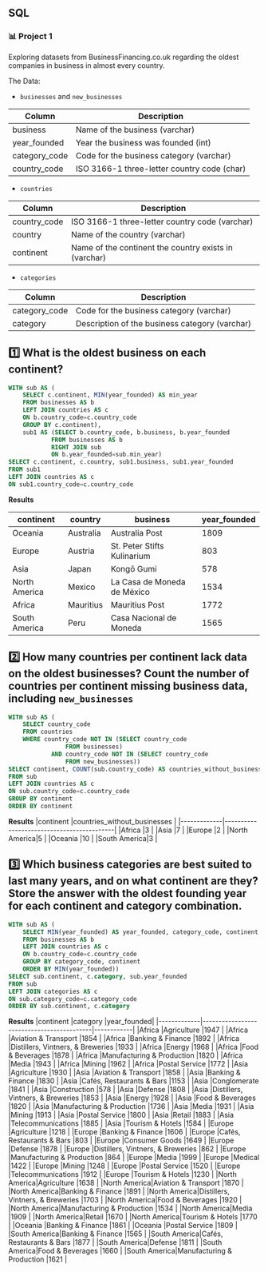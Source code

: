 ## SQL
### :bar_chart: Project 1

Exploring datasets from BusinessFinancing.co.uk regarding the oldest companies in business in almost every country.

The Data:

- `businesses` and `new_businesses`

|Column       |Description                                |
|-------------|-------------------------------------------|
|business     |Name of the business (varchar)             |
|year_founded |Year the business was founded (int)        |
|category_code|Code for the business category (varchar)   |
|country_code |ISO 3166-1 three-letter country code (char)|

- `countries`

|Column       |Description                                |
|-------------|-------------------------------------------|
|country_code |ISO 3166-1 three-letter country code (varchar)|
|country      |Name of the country (varchar)              |
|continent    |Name of the continent the country exists in (varchar)|

- `categories`

|Column       |Description                                |
|-------------|-------------------------------------------|
|category_code|Code for the business category (varchar)   |
|category     |Description of the business category (varchar)|

## :one: What is the oldest business on each continent?

````sql
WITH sub AS (
	SELECT c.continent, MIN(year_founded) AS min_year
	FROM businesses AS b
	LEFT JOIN countries AS c
	ON b.country_code=c.country_code
	GROUP BY c.continent),
    sub1 AS (SELECT b.country_code, b.business, b.year_founded
            FROM businesses AS b
            RIGHT JOIN sub
            ON b.year_founded=sub.min_year)
SELECT c.continent, c.country, sub1.business, sub1.year_founded
FROM sub1
LEFT JOIN countries AS c
ON sub1.country_code=c.country_code
````
**Results**

|continent    |country                                    |business                   |year_founded|
|-------------|-------------------------------------------|---------------------------|------------|
|Oceania      |Australia                                  |Australia Post             |1809        |
|Europe       |Austria                                    |St. Peter Stifts Kulinarium|803         |
|Asia         |Japan                                      |Kongō Gumi                 |578         |
|North America|Mexico                                     |La Casa de Moneda de México|1534        |
|Africa       |Mauritius                                  |Mauritius Post             |1772        |
|South America|Peru                                       |Casa Nacional de Moneda    |1565        |

## :two: How many countries per continent lack data on the oldest businesses? Count the number of countries per continent missing business data, including `new_businesses`

````sql
WITH sub AS (
	SELECT country_code
	FROM countries
	WHERE country_code NOT IN (SELECT country_code
				FROM businesses)
            AND country_code NOT IN (SELECT country_code
				FROM new_businesses))
SELECT continent, COUNT(sub.country_code) AS countries_without_businesses
FROM sub
LEFT JOIN countries AS c
ON sub.country_code=c.country_code
GROUP BY continent
ORDER BY continent
````
**Results**
|continent    |countries_without_businesses               |
|-------------|-------------------------------------------|
|Africa       |3                                          |
|Asia         |7                                          |
|Europe       |2                                          |
|North America|5                                          |
|Oceania      |10                                         |
|South America|3                                          |

## :three: Which business categories are best suited to last many years, and on what continent are they? Store the answer with the oldest founding year for each continent and category combination.

````sql
WITH sub AS (
	SELECT MIN(year_founded) AS year_founded, category_code, continent
	FROM businesses AS b
	LEFT JOIN countries AS c
	ON b.country_code=c.country_code
	GROUP BY category_code, continent
	ORDER BY MIN(year_founded))
SELECT sub.continent, c.category, sub.year_founded
FROM sub
LEFT JOIN categories AS c
ON sub.category_code=c.category_code
ORDER BY sub.continent, c.category
````
**Results**
|continent    |category                                   |year_founded|
|-------------|-------------------------------------------|------------|
|Africa       |Agriculture                                |1947        |
|Africa       |Aviation & Transport                       |1854        |
|Africa       |Banking & Finance                          |1892        |
|Africa       |Distillers, Vintners, & Breweries          |1933        |
|Africa       |Energy                                     |1968        |
|Africa       |Food & Beverages                           |1878        |
|Africa       |Manufacturing & Production                 |1820        |
|Africa       |Media                                      |1943        |
|Africa       |Mining                                     |1962        |
|Africa       |Postal Service                             |1772        |
|Asia         |Agriculture                                |1930        |
|Asia         |Aviation & Transport                       |1858        |
|Asia         |Banking & Finance                          |1830        |
|Asia         |Cafés, Restaurants & Bars                  |1153        |
|Asia         |Conglomerate                               |1841        |
|Asia         |Construction                               |578         |
|Asia         |Defense                                    |1808        |
|Asia         |Distillers, Vintners, & Breweries          |1853        |
|Asia         |Energy                                     |1928        |
|Asia         |Food & Beverages                           |1820        |
|Asia         |Manufacturing & Production                 |1736        |
|Asia         |Media                                      |1931        |
|Asia         |Mining                                     |1913        |
|Asia         |Postal Service                             |1800        |
|Asia         |Retail                                     |1883        |
|Asia         |Telecommunications                         |1885        |
|Asia         |Tourism & Hotels                           |1584        |
|Europe       |Agriculture                                |1218        |
|Europe       |Banking & Finance                          |1606        |
|Europe       |Cafés, Restaurants & Bars                  |803         |
|Europe       |Consumer Goods                             |1649        |
|Europe       |Defense                                    |1878        |
|Europe       |Distillers, Vintners, & Breweries          |862         |
|Europe       |Manufacturing & Production                 |864         |
|Europe       |Media                                      |1999        |
|Europe       |Medical                                    |1422        |
|Europe       |Mining                                     |1248        |
|Europe       |Postal Service                             |1520        |
|Europe       |Telecommunications                         |1912        |
|Europe       |Tourism & Hotels                           |1230        |
|North America|Agriculture                                |1638        |
|North America|Aviation & Transport                       |1870        |
|North America|Banking & Finance                          |1891        |
|North America|Distillers, Vintners, & Breweries          |1703        |
|North America|Food & Beverages                           |1920        |
|North America|Manufacturing & Production                 |1534        |
|North America|Media                                      |1909        |
|North America|Retail                                     |1670        |
|North America|Tourism & Hotels                           |1770        |
|Oceania      |Banking & Finance                          |1861        |
|Oceania      |Postal Service                             |1809        |
|South America|Banking & Finance                          |1565        |
|South America|Cafés, Restaurants & Bars                  |1877        |
|South America|Defense                                    |1811        |
|South America|Food & Beverages                           |1660        |
|South America|Manufacturing & Production                 |1621        |



